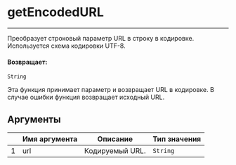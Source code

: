 # getEncodedURL

---

Преобразует строковый параметр URL в строку в кодировке. Используется схема кодировки UTF-8.

#### Возвращает:

`String`

Эта функция принимает параметр и возвращает URL в кодировке. В случае ошибки функция возвращает
исходный URL.

## Аргументы

|  | Имя аргумента | Описание | Тип значения |
| --- | --- | --- | --- |
| 1 | url | Кодируемый URL. | `String` |

